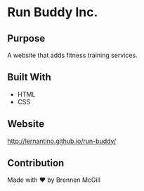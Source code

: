 # Run Buddy Inc.

## Purpose
A website that adds fitness training services.

## Built With
* HTML
* CSS

## Website
http://lernantino.github.io/run-buddy/

## Contribution
Made with ❤️ by Brennen McGill

